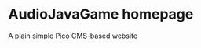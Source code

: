 # AudioJavaGame homepage

A plain simple <a href="http://picocms.org" target="_blank">Pico CMS</a>-based website
